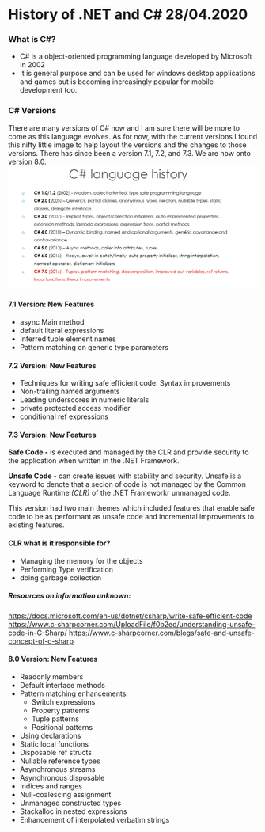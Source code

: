 # History of .NET and C# 28/04.2020

### What is C#?
- C# is a object-oriented programming language developed by Microsoft in 2002 
- It is general purpose and can be used for windows desktop applications and games but is becoming increasingly popular for mobile development too. 

### C# Versions
There are many versions of C# now and I am sure there will be more to come as this language evolves. As for now, with the current versions I found this nifty little image to help layout the versions and the changes to those versions. There has since been a version 7.1, 7.2, and 7.3. We are now onto version 8.0. 
![](images/c%23-history.png)

#### 7.1 Version: New Features
- async Main method
- default literal expressions
- Inferred tuple element names
- Pattern matching on generic type parameters

#### 7.2 Version: New Features
- Techniques for writing safe efficient code: Syntax improvements
- Non-trailing named arguments
- Leading underscores in numeric literals
- private protected access modifier
- conditional ref expressions

#### 7.3 Version: New Features
**Safe Code -** is executed and managed by the CLR and provide security to the application when written in the .NET Framework. 

**Unsafe Code -** can create issues with stability and security. Unsafe is a keyword to denote that a secion of code is not managed by the Common Language Runtime *(CLR)* of the .NET Frameworkr unmanaged code. 



This version had two main themes which included features that enable safe code to be as performant as unsafe code and incremental improvements to existing features. 


#### CLR what is it responsible for? 
- Managing the memory for the objects
- Performing Type verification
- doing garbage collection


##### Resources on information unknown: 
https://docs.microsoft.com/en-us/dotnet/csharp/write-safe-efficient-code
https://www.c-sharpcorner.com/UploadFile/f0b2ed/understanding-unsafe-code-in-C-Sharp/
https://www.c-sharpcorner.com/blogs/safe-and-unsafe-concept-of-c-sharp

#### 8.0 Version: New Features
- Readonly members
- Default interface methods
- Pattern matching enhancements:
    - Switch expressions
    - Property patterns
    - Tuple patterns
    - Positional patterns
- Using declarations
- Static local functions
- Disposable ref structs
- Nullable reference types
- Asynchronous streams
- Asynchronous disposable
- Indices and ranges
- Null-coalescing assignment
- Unmanaged constructed types
- Stackalloc in nested expressions
- Enhancement of interpolated verbatim strings



